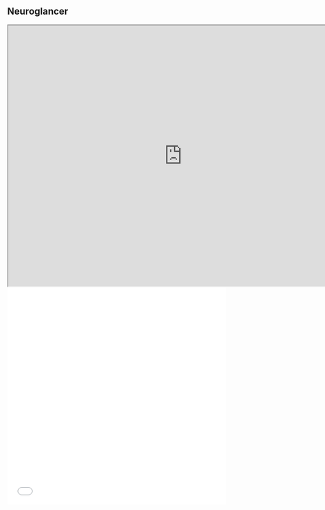 <html>
  <body>
    <h2>Neuroglancer</h2>
    <!-- <iframe src="https://neuroglancer-demo.appspot.com/" height="600" width="800" title="Neuroglancer"></iframe> -->
    <iframe src="https://neuroglancer-demo.appspot.com/#!%7B%22dimensions%22:%7B%22x%22:%5B4e-9%2C%22m%22%5D%2C%22y%22:%5B4e-9%2C%22m%22%5D%2C%22z%22:%5B4e-8%2C%22m%22%5D%7D%2C%22position%22:%5B187.5%2C187.5%2C0.5%5D%2C%22crossSectionScale%22:0.9999999999999963%2C%22projectionScale%22:600%2C%22layers%22:%5B%7B%22type%22:%22image%22%2C%22source%22:%7B%22url%22:%22zarr://https://raw.githubusercontent.com/proofofconceptinfosite/proofofconceptinfosite/master/assets/qual_1.zarr/raw%22%2C%22transform%22:%7B%22matrix%22:%5B%5B0%2C0%2C1%2C0%5D%2C%5B0%2C1%2C0%2C0%5D%2C%5B1%2C0%2C0%2C0%5D%5D%2C%22outputDimensions%22:%7B%22x%22:%5B4e-9%2C%22m%22%5D%2C%22y%22:%5B4e-9%2C%22m%22%5D%2C%22z%22:%5B4e-8%2C%22m%22%5D%7D%2C%22inputDimensions%22:%7B%22d0%22:%5B4e-8%2C%22m%22%5D%2C%22d1%22:%5B4e-9%2C%22m%22%5D%2C%22d2%22:%5B4e-9%2C%22m%22%5D%7D%7D%7D%2C%22tab%22:%22source%22%2C%22name%22:%22raw%22%7D%2C%7B%22type%22:%22image%22%2C%22source%22:%7B%22url%22:%22zarr://https://raw.githubusercontent.com/proofofconceptinfosite/proofofconceptinfosite/master/assets/qual_1.zarr/malis%22%2C%22transform%22:%7B%22matrix%22:%5B%5B1%2C0%2C0%2C0%2C0%5D%2C%5B0%2C0%2C0%2C1%2C0%5D%2C%5B0%2C0%2C1%2C0%2C0%5D%2C%5B0%2C1%2C0%2C0%2C0%5D%5D%2C%22outputDimensions%22:%7B%22c%5E%22:%5B1%2C%22%22%5D%2C%22x%22:%5B4e-9%2C%22m%22%5D%2C%22y%22:%5B4e-9%2C%22m%22%5D%2C%22z%22:%5B4e-8%2C%22m%22%5D%7D%2C%22inputDimensions%22:%7B%22d0%22:%5B1%2C%22%22%5D%2C%22d1%22:%5B4e-8%2C%22m%22%5D%2C%22d2%22:%5B4e-9%2C%22m%22%5D%2C%22d3%22:%5B4e-9%2C%22m%22%5D%7D%7D%7D%2C%22tab%22:%22source%22%2C%22shader%22:%22%5Cnvoid%20main%28%29%20%7B%5Cn%20%20%20%20emitRGB%28%5Cn%20%20%20%20%20%20%20%20vec3%28%5Cn%20%20%20%20%20%20%20%20%20%20%20%20toNormalized%28getDataValue%280%29%29%2C%5Cn%20%20%20%20%20%20%20%20%20%20%20%20toNormalized%28getDataValue%281%29%29%2C%5Cn%20%20%20%20%20%20%20%20%20%20%20%20toNormalized%28getDataValue%282%29%29%29%5Cn%20%20%20%20%20%20%20%20%29%3B%5Cn%7D%22%2C%22channelDimensions%22:%7B%22c%5E%22:%5B1%2C%22%22%5D%7D%2C%22name%22:%22malis%22%7D%5D%2C%22selectedLayer%22:%7B%22layer%22:%22raw%22%2C%22visible%22:true%7D%2C%22layout%22:%224panel%22%7D" height="600" width="800" title="Neuroglancer"></iframe>
<iframe src="Bokeh-Plot.html" 
    title="Dummy Bokeh Plot"
    sandbox="allow-same-origin allow-scripts" 
    width="100%"
    height="500"
    scrolling="no"
    seamless="seamless"
    frameborder="0">></iframe>
</body>
</html>
